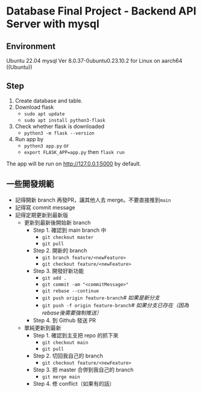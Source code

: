 # Database Final Project - Backend API Server with mysql 
## Environment

Ubuntu 22.04
mysql  Ver 8.0.37-0ubuntu0.23.10.2 for Linux on aarch64 ((Ubuntu))

## Step
1. Create database and table.
2. Download flask
    * `sudo apt update`
    * `sudo apt install python3-flask`
3. Check whether flask is downloaded
    * `python3 -m flask --version`
4. Run app by  
    *  `python3 app.py`
    or
    * `export FLASK_APP=app.py` then `flask run `

The app will be run on http://127.0.0.1:5000 by default.

## 一些開發規範
* 記得開新 branch 再發PR，讓其他人去 merge。不要直接推到`main`
* 記得寫 commit message
* 記得定期更新到最新版
    * 更新到最新後開始新 branch
        * Step 1. 確認到 main branch 中 
            * `git checkout master` 
            * `git pull`
        * Step 2. 開新的 branch 
            * `git branch feature/<newFeature>` 
            * `git checkout feature/<newFeature>`
        * Step 3. 開發好新功能
            * `git add .`
            * `git commit -am "<commitMessage>"`
            * `git rebase --continue`
            * `git push origin feature-branch`*# 如果是新分支*
            * `git push -f origin feature-branch`*# 如果分支已存在（因為rebase後需要強制推送）*
        * Step 4. 到 Github 發送 PR
    * 單純更新到最新
        * Step 1. 確認到主支把 repo 的抓下來
            * `git checkout main` 
            * `git pull`
        * Step 2. 切回我自己的 branch 
            * `git checkout feature/<newFeature>`
        * Step 3. 把 master 合併到我自己的 branch
            * `git merge main`
        * Step 4. 修 conflict（如果有的話）